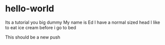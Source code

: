 # hello-world
Its a tutorial you big dummy
My name is Ed I have a normal sized head
I like to eat ice cream before i go to bed


This should be a new push
